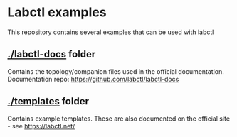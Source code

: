 # Labctl examples

This repository contains several examples that can be used with labctl

## [./labctl-docs](./labctl-docs) folder

Contains the topology/companion files used in the official documentation. Documentation repo: https://github.com/labctl/labctl-docs

## [./templates](./templates) folder

Contains example templates. These are also documented on the official site - see https://labctl.net/

